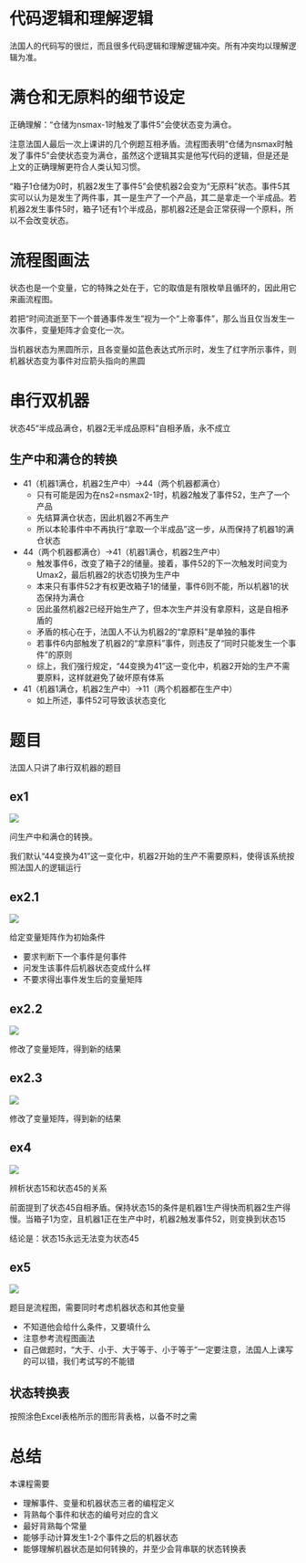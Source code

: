 # 代码逻辑和理解逻辑

法国人的代码写的很烂，而且很多代码逻辑和理解逻辑冲突。所有冲突均以理解逻辑为准。

# 满仓和无原料的细节设定

正确理解：“仓储为nsmax-1时触发了事件5”会使状态变为满仓。

注意法国人最后一次上课讲的几个例题互相矛盾。流程图表明“仓储为nsmax时触发了事件5”会使状态变为满仓，虽然这个逻辑其实是他写代码的逻辑，但是还是上文的正确理解更符合人类认知习惯。

“箱子1仓储为0时，机器2发生了事件5”会使机器2会变为“无原料”状态。事件5其实可以认为是发生了两件事，其一是生产了一个产品，其二是拿走一个半成品。若机器2发生事件5时，箱子1还有1个半成品，那机器2还是会正常获得一个原料，所以不会改变状态。

# 流程图画法

状态也是一个变量，它的特殊之处在于，它的取值是有限枚举且循环的，因此用它来画流程图。

若把“时间流逝至下一个普通事件发生”视为一个“上帝事件”，那么当且仅当发生一次事件，变量矩阵才会变化一次。

当机器状态为黑圆所示，且各变量如蓝色表达式所示时，发生了红字所示事件，则机器状态变为事件对应箭头指向的黑圆

# 串行双机器

状态45“半成品满仓，机器2无半成品原料”自相矛盾，永不成立

## 生产中和满仓的转换

- 41（机器1满仓，机器2生产中）→44（两个机器都满仓）
  - 只有可能是因为在ns2=nsmax2-1时，机器2触发了事件52，生产了一个产品
  - 先结算满仓状态，因此机器2不再生产
  - 所以本轮事件中不再执行“拿取一个半成品”这一步，从而保持了机器1的满仓状态
- 44（两个机器都满仓）→41（机器1满仓，机器2生产中）
  - 触发事件6，改变了箱子2的储量。接着，事件52的下一次触发时间变为Umax2，最后机器2的状态切换为生产中
  - 本来只有事件52才有权更改箱子1的储量，事件6则不能，所以机器1的状态保持为满仓
  - 因此虽然机器2已经开始生产了，但本次生产并没有拿原料，这是自相矛盾的
  - 矛盾的核心在于，法国人不认为机器2的“拿原料”是单独的事件
  - 若事件6内部触发了机器2的“拿原料”事件，则违反了“同时只能发生一个事件”的原则
  - 综上，我们强行规定，“44变换为41”这一变化中，机器2开始的生产不需要原料，这样就避免了破坏原有体系
- 41（机器1满仓，机器2生产中）→11（两个机器都在生产中）
  - 如上所述，事件52可导致该状态变化

# 题目

法国人只讲了串行双机器的题目

## ex1

![](img\1.jpg)

问生产中和满仓的转换。

我们默认“44变换为41”这一变化中，机器2开始的生产不需要原料，使得该系统按照法国人的逻辑运行

## ex2.1

![](img\2-1.jpg)

给定变量矩阵作为初始条件

- 要求判断下一个事件是何事件
- 问发生该事件后机器状态变成什么样
- 不要求得出事件发生后的变量矩阵

## ex2.2

![](img\2-2.jpg)

修改了变量矩阵，得到新的结果

## ex2.3

![](img\2-3.jpg)

修改了变量矩阵，得到新的结果

## ex4

![](img\4.jpg)

辨析状态15和状态45的关系

前面提到了状态45自相矛盾。保持状态15的条件是机器1生产得快而机器2生产得慢。当箱子1为空，且机器1正在生产中时，机器2触发事件52，则变换到状态15

结论是：状态15永远无法变为状态45

## ex5

![](img\5.jpg)

题目是流程图，需要同时考虑机器状态和其他变量

- 不知道他会给什么条件，又要填什么
- 注意参考流程图画法
- 自己做题时，“大于、小于、大于等于、小于等于”一定要注意，法国人上课写的可以错，我们考试写的不能错

## 状态转换表

按照涂色Excel表格所示的图形背表格，以备不时之需

# 总结

本课程需要

- 理解事件、变量和机器状态三者的编程定义
- 背熟每个事件和状态的编号对应的含义
- 最好背熟每个常量
- 能够手动计算发生1-2个事件之后的机器状态
- 能够理解机器状态是如何转换的，并至少会背串联的状态转换表

